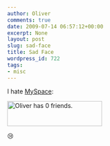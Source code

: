 ```yaml
---
author: Oliver
comments: true
date: 2009-07-14 06:57:12+00:00
excerpt: None
layout: post
slug: sad-face
title: Sad Face
wordpress_id: 722
tags:
- misc
---
```


I hate <a href="http://www.myspace.com/owiber">MySpace</a>:

<img src="https://www.owiber.com/wp-content/uploads/2009/07/olivernofriends.png" alt="Oliver has 0 friends." title="Oliver has 0 friends." width="219" height="58" class="alignnone size-full wp-image-723" />

:cry: